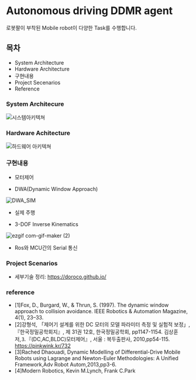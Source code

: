 # Autonomous driving DDMR agent  

로봇팔이 부착된 Mobile robot이 다양한 Task를 수행합니다.


## 목차

- System Architecture
- Hardware Architecture
- 구현내용
- Project Secenarios
- Reference


### System Architecure
![시스템아키텍쳐](https://user-images.githubusercontent.com/49723556/100517133-f7c5f580-31cb-11eb-95bd-975f90b0b69b.png)

### Hardware Achitecture
![하드웨어 아키텍쳐](https://user-images.githubusercontent.com/49723556/100517722-2e9e0a80-31d0-11eb-907d-737a6c4b231f.png)

### 구현내용

- 모터제어

- DWA(Dynamic Window Approach)

![DWA_SIM](https://user-images.githubusercontent.com/49723556/100526580-6ecfae00-320d-11eb-85dc-180bc0399903.gif)

- 실제 주행

- 3-DOF Inverse Kinematics

![ezgif com-gif-maker (2)](https://user-images.githubusercontent.com/49723556/100526648-472d1580-320e-11eb-9251-9d0de1e72fd4.gif)

- Ros와 MCU간의 Serial 통신

### Project Scenarios


- 세부기술 정리: https://doroco.github.io/ 

### reference
- [1]Fox, D., Burgard, W., & Thrun, S. (1997). The dynamic window approach to collision avoidance. IEEE Robotics & Automation Magazine, 4(1), 23–33. 
- [2]강형석, 「제어기 설계를 위한 DC 모터의 모델 파라미터 측정 및 실험적 보정」, 『한국정밀공학회지』, 제 31권 12호, 한국정밀공학회, pp1147-1154.
김상훈 저,⒊『(DC,AC,BLDC)모터제어』, 서울 : 복두출판사, 2010,pp54-115.
https://pinkwink.kr/732
- [3]Rached Dhaouadi, Dynamic Modelling of Differential-Drive Mobile Robots using Lagrange and Newton-Euler Methodologies: A Unified Framework,Adv Robot Autom,2013,pp3-6.
- [4]Modern Robotics, Kevin M.Lynch, Frank C.Park
